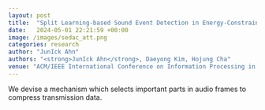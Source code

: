 ```yaml
---
layout: post
title:  "Split Learning-based Sound Event Detection in Energy-Constrained Sensor Devices"
date:   2024-05-01 22:21:59 +00:00
image: /images/sedac_att.png
categories: research
author: "JunIck Ahn"
authors: "<strong>JunIck Ahn</strong>, Daeyong Kim, Hojung Cha"
venue: "ACM/IEEE International Conference on Information Processing in Sensor Networks (IPSN)"
---
```

We devise a mechanism which selects important parts in audio frames to compress transmission data. 